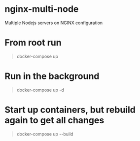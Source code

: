 # nginx-multi-node
Multiple Nodejs servers on NGINX configuration

# From root run
> docker-compose up

# Run in the background
> docker-compose up -d

# Start up containers, but rebuild again to get all changes
> docker-compose up --build
